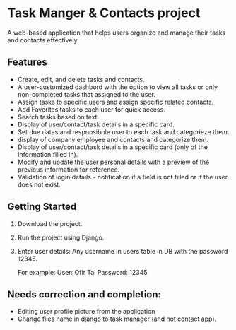 # Task Manger & Contacts project 

A web-based application that helps users organize and manage their tasks and contacts effectively. 

## Features

- Create, edit, and delete tasks and contacts.
- A user-customized dashbord with the option to view all tasks or only non-completed tasks that assigned to the user.
- Assign tasks to specific users and assign specific related contacts.
- Add Favorites tasks to each user for quick access.
- Search tasks based on text.
- Display of user/contact/task details in a specific card. 
- Set due dates and responsibole user to each task and categorieze them.
- display of company employee and contacts and categorize them. 
- Display of user/contact/task details in a specific card (only of the information filled in).
- Modify and update the user personal details with a preview of the previous information for reference.
- Validation of login details - notification if a field is not filled or if the user does not exist.

## Getting Started

1. Download the project.
2. Run the project using Django.
3. Enter user details:
   Any username In users table in DB with the password 12345.

   For example:
   User: Ofir Tal
   Password: 12345

## Needs correction and completion:

- Editing user profile picture from the application
- Change files name in django to task manager (and not contact app).
